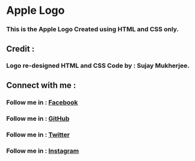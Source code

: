 # Apple Logo
### This is the Apple Logo Created using HTML and CSS only.

## Credit :
### Logo re-designed HTML and CSS Code by : Sujay Mukherjee.

## Connect with me :
### Follow me in : [Facebook](https://www.facebook.com/profile.php?id=100092647425033)
### Follow me in : [GitHub](https://github.com/devsujay19)
### Follow me in : [Twitter](https://www.twitter.com/devsujay19)
### Follow me in : [Instagram](https://www.instagram.com/devsujay19)
